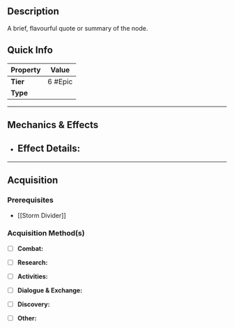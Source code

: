 ## Description
 A brief, flavourful quote or summary of the node.

## Quick Info
| Property | Value   |
| -------- | ------- |
| **Tier** | 6 #Epic |
| **Type** |         |

---

## Mechanics & Effects
- **Effect Details:**
    - 

---

## Acquisition
### Prerequisites
- [[Storm Divider]]

### Acquisition Method(s)
- [ ] **Combat:** 
- [ ] **Research:** 
- [ ] **Activities:** 
- [ ] **Dialogue & Exchange:** 
- [ ] **Discovery:** 
- [ ] **Other:** 

